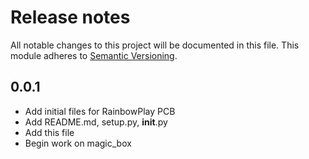 # Release notes

All notable changes to this project will be documented in this file. This module adheres to [Semantic Versioning](https://semver.org/).


## 0.0.1
- Add initial files for RainbowPlay PCB
- Add README.md, setup.py, __init__.py
- Add this file
- Begin work on magic_box

